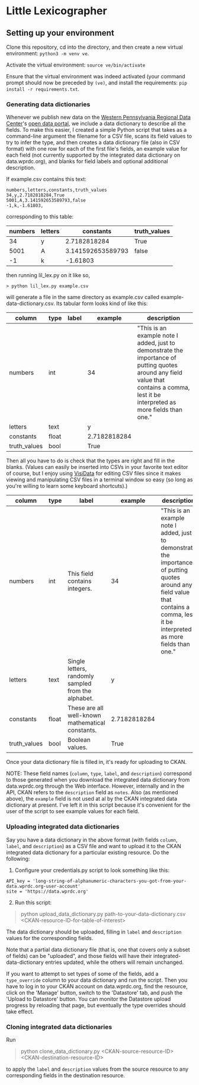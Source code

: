 # Little Lexicographer

## Setting up your environment

Clone this repository, cd into the directory, and then create a new virtual environment: `python3 -m venv ve`.

Activate the virtual environment: `source ve/bin/activate`

Ensure that the virtual environment was indeed activated (your command prompt should now be preceded by `(ve)`, and install the requirements: `pip install -r requirements.txt`.

### Generating data dictionaries
Whenever we publish new data on the [Western Pennsylvania Regional Data Center](https://www.wprdc.org)'s [open data portal](https://data.wprdc.org), we include a data dictionary to describe all the fields. To make this easier, I created a simple Python script that takes as a command-line argument the filename for a CSV file, scans its field values to try to infer the type, and then creates a data dictionary file (also in CSV format) with one row for each of the first file's fields, an example value for each field (not currently supported by the integrated data dictionary on data.wprdc.org), and blanks for field labels and optional additional description.

If example.csv contains this text:

```
numbers,letters,constants,truth_values
34,y,2.7182818284,True
5001,A,3.141592653589793,false
-1,k,-1.61803,
```

corresponding to this table:

numbers|letters|constants|truth_values
-------|-------|---------|------------
34|y|2.7182818284|True
5001|A|3.141592653589793|false
-1|k|-1.61803|

then running lil_lex.py on it like so,

```
> python lil_lex.py example.csv
```

will generate a file in the same directory as example.csv called example-data-dictionary.csv. Its tabular form looks kind of like this:

column|type|label|example|description
----------|----|-----------|-------|-----
numbers|int||34|"This is an example note I added, just to demonstrate the importance of putting quotes around any field value that contains a comma, lest it be interpreted as more fields than one."
letters|text||y|
constants|float||2.7182818284|
truth_values|bool||True|

Then all you have to do is check that the types are right and fill in the blanks. (Values can easily be inserted into CSVs in your favorite text editor of course, but I enjoy using [VisiData](https://github.com/saulpw/visidata) for editing CSV files since it makes viewing and manipulating CSV files in a terminal window so easy (so long as you're willing to learn some keyboard shortcuts).)

column|type|label|example|description
----------|----|-----------|-------|-----
numbers|int|This field contains integers.|34|"This is an example note I added, just to demonstrate the importance of putting quotes around any field value that contains a comma, lest it be interpreted as more fields than one."
letters|text|Single letters, randomly sampled from the alphabet.|y|
constants|float|These are all well-known mathematical constants.|2.7182818284|
truth_values|bool|Boolean values.|True|

Once your data dictionary file is filled in, it's ready for uploading to CKAN.

NOTE: These field names (`column`, `type`, `label`, and `description`) correspond to those generated when you download the integrated data dictionary from data.wprdc.org through the Web interface. However, internally and in the API, CKAN refers to the `description` field as `notes`. Also (as mentioned above), the `example` field is not used at al by the CKAN integrated data dictionary at present. I've left it in this script because it's convenient for the user of the script to see example values for each field.

### Uploading integrated data dictionaries

Say you have a data dictionary in the above format (with fields `column`, `label`, and `description`) as a CSV file and want to upload it to the CKAN integrated data dictionary for a particular existing resource. Do the following:

1) Configure your credentials.py script to look something like this:

```
API_key = 'long-string-of-alphanumeric-characters-you-got-from-your-data.wprdc.org-user-account'
site = 'https://data.wprdc.org'
```
2) Run this script:

> python upload_data_dictionary.py path-to-your-data-dictionary.csv \<CKAN-resource-ID-for-table-of-interest\>

The data dictionary should be uploaded, filling in `label` and `description` values for the corresponding fields.

Note that a partial data dictionary file (that is, one that covers only a subset of fields) can be "uploaded", and those fields will have their integrated-data-dictionary entries updated, while the others will remain unchanged.

If you want to attempt to set types of some of the fields, add a `type_override` column to your data dictionary and run the script.
Then you have to log in to your CKAN account on data.wprdc.org, find the resource, click on the 'Manage' button, switch to the 'Datastore' tab, and push the 'Upload to Datastore' button. You can monitor the Datastore upload progress by reloading that page, but eventually the type overrides should take effect.

### Cloning integrated data dictionaries

Run

> python clone_data_dictionary.py \<CKAN-source-resource-ID\> \<CKAN-destination-resource-ID\>

to apply the `label` and `description` values from the source resource to any corresponding fields in the destination resource.
